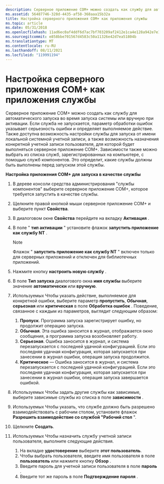 ```yaml
---
description: Серверное приложение COM+ можно создать как службу для автоматического запуска во время запуска системы или вручную при активации.
ms.assetid: 56487746-328d-4435-af58-368aaa15b32a
title: Настройка серверного приложения COM+ как приложения службы
ms.topic: article
ms.date: 05/31/2018
ms.openlocfilehash: 11ad6ec0af4ddf6d7ac7bf703209af2412e1ca4e128a942e7e1ecd089b69e278
ms.sourcegitcommit: e858bbe701567d4583c50a11326e42d7ea51804b
ms.translationtype: MT
ms.contentlocale: ru-RU
ms.lasthandoff: 08/11/2021
ms.locfileid: "119991194"
---
```

# <a name="configuring-a-com-server-application-as-a-service-application"></a>Настройка серверного приложения COM+ как приложения службы

Серверное приложение COM+ можно создать как службу для автоматического запуска во время запуска системы или вручную при активации. Если служба не запускается, параметр обработки ошибок указывает серьезность ошибки и определяет выполняемое действие. Также доступна возможность настройки службы для запуска от имени локальной системной учетной записи, а также возможность назначения конкретной учетной записи пользователя, для которой будет выполняться серверное приложение COM+. Зависимости также можно выбрать из списка служб, зарегистрированных на компьютере, с помощью служб компонентов. Это определит, какие службы должны быть выполнены перед запуском этой службы.

**Настройка приложения COM+ для запуска в качестве службы**

1.  В дереве консоли средства администрирования "службы компонентов" выберите серверное приложение COM+, которое требуется запустить в качестве службы.

2.  Щелкните правой кнопкой мыши серверное приложение COM+ и выберите пункт **Свойства**.

3.  В диалоговом окне **Свойства** перейдите на вкладку **Активация** .

4.  В поле " **тип активации** " установите флажок **запустить приложение как службу NT** .

    > [!Note]  
    > Флажок " **запустить приложение как службу NT** " включен только для серверных приложений и отключен для библиотечных приложений.

     

5.  Нажмите кнопку **настроить новую службу** .

6.  В поле **Тип запуска** диалогового окна **имя службы** выберите значение **автоматически** или **вручную**.

7.  Используемых Чтобы указать действие, выполняемое для конкретной ошибки, выберите параметр **пропустить**, **Обычная**, **серьезная** или **критическая** в поле **Обработка ошибок** . Поведение, связанное с каждым из параметров, выглядит следующим образом:

    1.  **Пропуск**. Программа запуска зарегистрирует ошибку, но продолжит операцию запуска.
    2.  **Обычная**. Эта ошибка заносится в журнал, отображается окно сообщения, а программа запуска возобновляет работу.
    3.  **Серьезная**. Ошибка заносится в журнал, и система перезапускается с последней удачной конфигурацией. Если это последняя удачная конфигурация, которая запускается при занесении в журнал ошибки, операция запуска продолжится.
    4.  **Критическое** — Ошибка заносится в журнал, и система перезапускается с последней удачной конфигурацией. Если это последняя удачная конфигурация, которая запускается при занесении в журнал ошибки, операция запуска завершается ошибкой.

8.  Используемых Чтобы задать другие службы как зависимые, выберите зависимые службы из списка в поле **зависимости** .

9.  Используемых Чтобы указать, что службе должно быть разрешено взаимодействовать с рабочим столом, установите флажок **Разрешить взаимодействие со службой "Рабочий стол** ".

10. Щелкните **Создать**.

11. Используемых Чтобы назначить службу учетной записи пользователя, выполните следующие действия.

    1.  На вкладке **удостоверение** выберите **этот пользователь**.
    2.  Чтобы выбрать пользователя, введите имя пользователя в поле **пользователь** или нажмите кнопку **Обзор** .
    3.  Введите пароль для учетной записи пользователя в поле **пароль** .
    4.  Введите тот же пароль в поле **Подтверждение пароля** .

 

 



